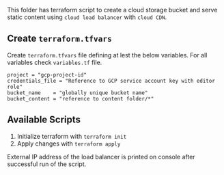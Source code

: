 This folder has terraform script to create a cloud storage bucket and serve static content using `cloud load balancer` with `cloud CDN`.

## Create `terraform.tfvars`

Create `terraform.tfvars` file defining at lest the below variables.
For all variables check `variables.tf` file.

```
project = "gcp-project-id"
credentials_file = "Reference to GCP service account key with editor role"
bucket_name    = "globally unique bucket name"
bucket_content = "reference to content folder/*"
```

## Available Scripts

1. Initialize terraform with `terraform init`
2. Apply changes with `terraform apply`

External IP address of the load balancer is printed on console after successful run of the script.
